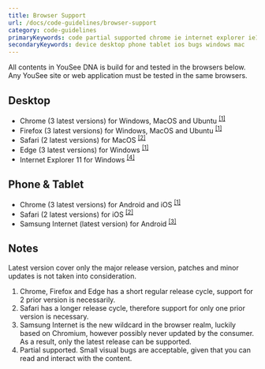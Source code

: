 ```yaml
---
title: Browser Support
url: /docs/code-guidelines/browser-support
category: code-guidelines
primaryKeywords: code partial supported chrome ie internet explorer ie11 edge firefox opera safari
secondaryKeywords: device desktop phone tablet ios bugs windows mac
---
```


All contents in YouSee DNA is build for and tested in the browsers below. Any YouSee site or web application must be tested in the same browsers.

## Desktop
- Chrome (3 latest versions) for Windows, MacOS and Ubuntu <sup>[[1]](#ref1)</sup>
- Firefox (3 latest versions) for Windows, MacOS and Ubuntu <sup>[[1]](#ref1)</sup>
- Safari (2 latest versions) for MacOS <sup>[[2]](#ref2)</sup>
- Edge (3 latest versions) for Windows <sup>[[1]](#ref1)</sup>
- Internet Explorer 11 for Windows <sup>[[4]](#ref4)</sup>

## Phone & Tablet
- Chrome (3 latest versions) for Android and iOS <sup>[[1]](#ref1)</sup>
- Safari (2 latest versions) for iOS <sup>[[2]](#ref2)</sup>
- Samsung Internet (latest version) for Android <sup>[[3]](#ref3)</sup>

## Notes
Latest version cover only the major release version, patches and minor updates is not taken into consideration.

<ol>
    <li id="ref1">Chrome, Firefox and Edge has a short regular release cycle, support for 2 prior version is necessarily.</li>
    <li id="ref2">Safari has a longer release cycle, therefore support for only one prior version is necessary.</li>
    <li id="ref3">Samsung Internet is the new wildcard in the browser realm, luckily based on Chromium, however possibly never updated by the consumer. As a result, only the latest release can be supported.</li>
    <li id="ref4">Partial supported. Small visual bugs are acceptable, given that you can read and interact with the content.</li>
</ol>

